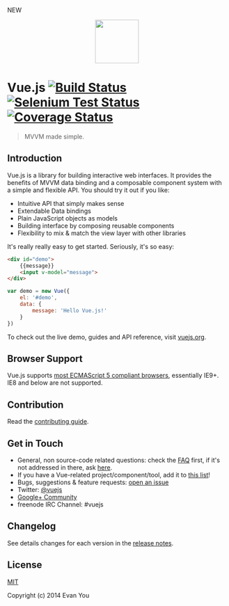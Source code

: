 NEW
<p align="center"><a href="http://vuejs.org" target="_blank"><img width="100"src="http://vuejs.org/images/logo.png"></a></p>

# Vue.js [![Build Status](https://travis-ci.org/yyx990803/vue.svg?branch=master)](https://travis-ci.org/yyx990803/vue) [![Selenium Test Status](https://saucelabs.com/buildstatus/vuejs)](https://saucelabs.com/u/vuejs) [![Coverage Status](https://img.shields.io/coveralls/yyx990803/vue.svg)](https://coveralls.io/r/yyx990803/vue?branch=master)

> MVVM made simple.

## Introduction

Vue.js is a library for building interactive web interfaces. It provides the benefits of MVVM data binding and a composable component system with a simple and flexible API. You should try it out if you like:

- Intuitive API that simply makes sense
- Extendable Data bindings
- Plain JavaScript objects as models
- Building interface by composing reusable components
- Flexibility to mix & match the view layer with other libraries

It's really really easy to get started. Seriously, it's so easy:

``` html
<div id="demo">
    {{message}}
    <input v-model="message">
</div>
```

``` js
var demo = new Vue({
    el: '#demo',
    data: {
        message: 'Hello Vue.js!'
    }
})
```

To check out the live demo, guides and API reference, visit [vuejs.org](http://vuejs.org).

## Browser Support

Vue.js supports [most ECMAScript 5 compliant browsers](https://saucelabs.com/u/vuejs), essentially IE9+. IE8 and below are not supported.

## Contribution

Read the [contributing guide](https://github.com/yyx990803/vue/blob/master/CONTRIBUTING.md).

## Get in Touch

- General, non source-code related questions: check the [FAQ](https://github.com/yyx990803/vue/wiki/FAQ) first, if it's not addressed in there, ask [here](https://github.com/vuejs/Discussion/issues).
- If you have a Vue-related project/component/tool, add it to [this list](https://github.com/yyx990803/vue/wiki/User-Contributed-Components-&-Tools)!
- Bugs, suggestions & feature requests: [open an issue](https://github.com/yyx990803/vue/issues)
- Twitter: [@vuejs](https://twitter.com/vuejs)
- [Google+ Community](https://plus.google.com/communities/112229843610661683911)
- freenode IRC Channel: #vuejs

## Changelog

See details changes for each version in the [release notes](https://github.com/yyx990803/vue/releases).

## License

[MIT](http://opensource.org/licenses/MIT)

Copyright (c) 2014 Evan You
